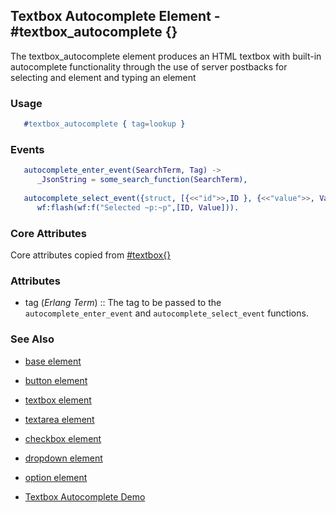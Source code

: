 <!-- dash: #textbox_autocomplete | Event | ###:Section -->


## Textbox Autocomplete Element - #textbox_autocomplete {}

  The textbox_autocomplete element produces an HTML textbox with built-in
  autocomplete functionality through the use of server postbacks for selecting
  and element and typing an element

### Usage

```erlang
   #textbox_autocomplete { tag=lookup }

```

### Events

```erlang
   autocomplete_enter_event(SearchTerm, Tag) ->
      _JsonString = some_search_function(SearchTerm),
      
   autocomplete_select_event({struct, [{<<"id">>,ID }, {<<"value">>, Value}]}, Tag) ->
      wf:flash(wf:f("Selected ~p:~p",[ID, Value])).  

```

### Core Attributes

   Core attributes copied from [#textbox{}](textbox.md)

### Attributes

 *  tag (*Erlang Term*)  :: The tag to be passed to the
      `autocomplete_enter_event` and `autocomplete_select_event` functions.

### See Also

 *  [base element](./element_base.md)

 *  [button element](./button.md)

 *  [textbox element](./textbox.md)

 *  [textarea element](./textarea.md)

 *  [checkbox element](./checkbox.md)

 *  [dropdown element](./dropdown.md)

 *  [option element](./option.md)

 *  [Textbox Autocomplete Demo](http://nitrogenproject.com/demos/textbox_autocomplete)
 
